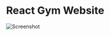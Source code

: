 # React Gym Website

![Screenshot ](https://user-images.githubusercontent.com/68656122/129301808-c200c97a-7f7f-443c-8f72-7998eedfd3eb.png)
